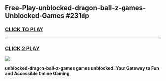 
## Free-Play-unblocked-dragon-ball-z-games-Unblocked-Games #231dp
<h3>
<a href="https://news.freeplayer.one?title=unblocked-dragon-ball-z-games&ref=8M">CLICK TO PLAY</a></h3>
<hr>

<h3>
<a href="https://news.freeplayer.one?title=unblocked-dragon-ball-z-games&ref=8M">CLICK 2 PLAY</a>
  
</h3>

<a href="https://news.freeplayer.one?title=unblocked-dragon-ball-z-games&ref=8M"><img src="https://clearcache.store/games.png"></a>


**unblocked-dragon-ball-z-games games unblocked: Your Gateway to Fun and Accessible Online Gaming**
